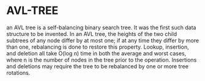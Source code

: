 # AVL-TREE

 an AVL tree is a self-balancing binary search tree. It was the first such data structure to be invented.
 In an AVL tree, the heights of the two child subtrees of any node differ by at most one;
 if at any time they differ by more than one, rebalancing is done to restore this property. 
 Lookup, insertion, and deletion all take O(log n) time in both the average and worst cases, 
 where n is the number of nodes in the tree prior to the operation.
 Insertions and deletions may require the tree to be rebalanced by one or more tree rotations.
